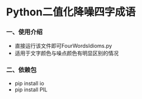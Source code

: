 # Python二值化降噪四字成语
### 一、使用介绍
- 直接运行该文件即可FourWordsIdioms.py
- 适用于文字颜色与噪点颜色有明显区别的情况
### 二、依赖包
- pip install io
- pip install PIL

